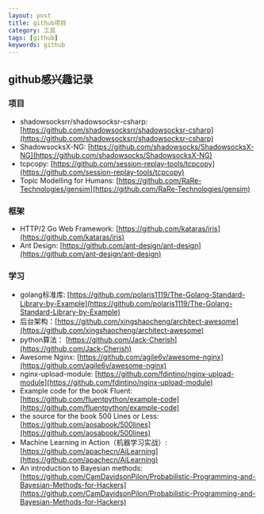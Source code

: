 ```yaml
---
layout: post
title: github项目
category: 工具
tags: [github]
keywords: github
---
```


## github感兴趣记录

### 项目
- shadowsocksrr/shadowsocksr-csharp: [https://github.com/shadowsocksrr/shadowsocksr-csharp](https://github.com/shadowsocksrr/shadowsocksr-csharp)
- ShadowsocksX-NG: [https://github.com/shadowsocks/ShadowsocksX-NG](https://github.com/shadowsocks/ShadowsocksX-NG)
- tcpcopy: [https://github.com/session-replay-tools/tcpcopy](https://github.com/session-replay-tools/tcpcopy)
- Topic Modelling for Humans: [https://github.com/RaRe-Technologies/gensim](https://github.com/RaRe-Technologies/gensim)
### 框架
- HTTP/2 Go Web Framework: [https://github.com/kataras/iris](https://github.com/kataras/iris)
- Ant Design: [https://github.com/ant-design/ant-design](https://github.com/ant-design/ant-design)
### 学习
- golang标准库: [https://github.com/polaris1119/The-Golang-Standard-Library-by-Example](https://github.com/polaris1119/The-Golang-Standard-Library-by-Example)
- 后台架构：[https://github.com/xingshaocheng/architect-awesome](https://github.com/xingshaocheng/architect-awesome)
- python算法： [https://github.com/Jack-Cherish](https://github.com/Jack-Cherish)
- Awesome Nginx: [https://github.com/agile6v/awesome-nginx](https://github.com/agile6v/awesome-nginx)
- nginx-upload-module: [https://github.com/fdintino/nginx-upload-module](https://github.com/fdintino/nginx-upload-module)
- Example code for the book Fluent: [https://github.com/fluentpython/example-code](https://github.com/fluentpython/example-code)
- the source for the book 500 Lines or Less: [https://github.com/aosabook/500lines](https://github.com/aosabook/500lines)
- Machine Learning in Action（机器学习实战）: [https://github.com/apachecn/AiLearning](https://github.com/apachecn/AiLearning)
- An introduction to Bayesian methods: [https://github.com/CamDavidsonPilon/Probabilistic-Programming-and-Bayesian-Methods-for-Hackers](https://github.com/CamDavidsonPilon/Probabilistic-Programming-and-Bayesian-Methods-for-Hackers)